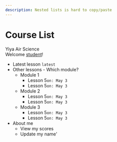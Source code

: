 ```yaml
---
description: Nested lists is hard to copy/paste
---
```


# Course List

Yiya Air Science  
Welcome [student](serious/profile.md#age)!

* Latest lesson `latest`
* Other lessons - Which module?
  * Module 1
    * Lesson 5`on: May 3`
    * Lesson 5`on: May 3`
  * Module 2
    * Lesson 5`on: May 3`
    * Lesson 5`on: May 3`
  * Module 3
    * Lesson 5`on: May 3`
    * Lesson 5`on: May 3`
* About me
  * View my scores
  * Update my name'

